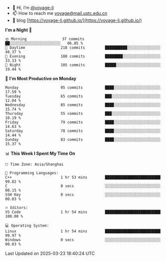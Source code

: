 - 👋 Hi, I’m [@voyage-li](https://github.com/voyage-li/)
- 📫 How to reach me [voyage@mail.ustc.edu.cn](mailto:voyage@mail.ustc.edu.cn)
- 🥤 blog [https://voyage-li.github.io/](https://voyage-li.github.io/)

<!--START_SECTION:waka-->
**I'm a Night 🦉** 

```text
🌞 Morning                37 commits          ██░░░░░░░░░░░░░░░░░░░░░░░   06.85 % 
🌆 Daytime                218 commits         ██████████░░░░░░░░░░░░░░░   40.37 % 
🌃 Evening                180 commits         ████████░░░░░░░░░░░░░░░░░   33.33 % 
🌙 Night                  105 commits         █████░░░░░░░░░░░░░░░░░░░░   19.44 % 
```
📅 **I'm Most Productive on Monday** 

```text
Monday                   95 commits          ████░░░░░░░░░░░░░░░░░░░░░   17.59 % 
Tuesday                  65 commits          ███░░░░░░░░░░░░░░░░░░░░░░   12.04 % 
Wednesday                85 commits          ████░░░░░░░░░░░░░░░░░░░░░   15.74 % 
Thursday                 55 commits          ███░░░░░░░░░░░░░░░░░░░░░░   10.19 % 
Friday                   79 commits          ████░░░░░░░░░░░░░░░░░░░░░   14.63 % 
Saturday                 78 commits          ████░░░░░░░░░░░░░░░░░░░░░   14.44 % 
Sunday                   83 commits          ████░░░░░░░░░░░░░░░░░░░░░   15.37 % 
```


📊 **This Week I Spent My Time On** 

```text
🕑︎ Time Zone: Asia/Shanghai

💬 Programming Languages: 
C++                      1 hr 53 mins        █████████████████████████   99.82 % 
C                        0 secs              ░░░░░░░░░░░░░░░░░░░░░░░░░   00.15 % 
SSH Key                  0 secs              ░░░░░░░░░░░░░░░░░░░░░░░░░   00.03 % 

🔥 Editors: 
VS Code                  1 hr 54 mins        █████████████████████████   100.00 % 

💻 Operating System: 
Linux                    1 hr 54 mins        █████████████████████████   99.97 % 
Windows                  0 secs              ░░░░░░░░░░░░░░░░░░░░░░░░░   00.03 % 
```


 Last Updated on 2025-03-23 18:40:24 UTC
<!--END_SECTION:waka-->
